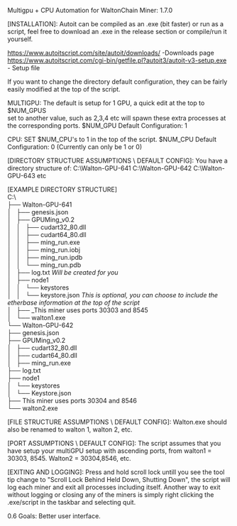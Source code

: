 Multigpu + CPU Automation for WaltonChain Miner: 1.7.0



[INSTALLATION]:
Autoit can be compiled as an .exe (bit faster) or run as a script, feel free to download an .exe in the release section or compile/run it yourself.

https://www.autoitscript.com/site/autoit/downloads/ -Downloads page
https://www.autoitscript.com/cgi-bin/getfile.pl?autoit3/autoit-v3-setup.exe - Setup file


If you want to change the directory default configuration, they can be fairly easily modified at the top of the script.

MULTIGPU: The default is setup for 1 GPU, a quick edit at the top to $NUM_GPUS \
set to another value, such as 2,3,4 etc will spawn these extra processes at the corresponding ports.
$NUM_GPU Default Configuration: 1

CPU: SET $NUM_CPU's to 1 in the top of the script. 
$NUM_CPU Default Configuration: 0 (Currently can only be 1 or 0)


[DIRECTORY STRUCTURE ASSUMPTIONS \ DEFAULT CONFIG]: 
You have a directory structure of:
C:\Walton-GPU-641
C:\Walton-GPU-642
C:\Walton-GPU-643 etc

[EXAMPLE DIRECTORY STRUCTURE]  \
C:\  \
├── Walton-GPU-641  \
│   ├── genesis.json  \
│   ├── GPUMing_v0.2     
│   │   ├── cudart32_80.dll  \
│   │   ├── cudart64_80.dll  \
│   │   ├── ming_run.exe   
│   │   ├── ming_run.iobj  \
│   │   ├── ming_run.ipdb   
│   │   └── ming_run.pdb  \
│   ├── log.txt   *Will be created for you*  \
│   ├── node1  \
│   │   └── keystores  \
│   │       └── keystore.json *This is optional, you can choose to include the etherbase information at the top of the script*  \
│   ├── _This miner uses ports 30303 and 8545  \
│   └── walton1.exe  \
└── Walton-GPU-642   
    ├── genesis.json  \
    ├── GPUMing_v0.2   
    │   ├── cudart32_80.dll  \
    │   ├── cudart64_80.dll  \
    │   ├── ming_run.exe  \
    ├── log.txt  \
    ├── node1  \
    │   └── keystores   
    │       └── Keystore.json  \
    ├── This miner uses ports 30304 and 8546  \
    └── walton2.exe  

[FILE STRUCTURE ASSUMPTIONS \ DEFAULT CONFIG]:
Walton.exe should also be renamed to walton 1, walton 2, etc.

[PORT ASSUMPTIONS \ DEFAULT CONFIG]:
The script assumes that you have setup your multiGPU setup with ascending ports, from walton1 = 30303, 8545.  Walton2 = 30304,8546, etc.

[EXITING AND LOGGING]:
Press and hold scroll lock untill you see the tool tip change to "Scroll Lock Behind Held Down, Shutting Down", the script will log each miner and exit all processes including itself.
Another way to exit without logging or closing any of the miners is simply right clicking the .exe/script in the taskbar and selecting quit. 


0.6 Goals: Better user interface.



